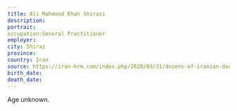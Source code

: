 ```yaml
---
title: Ali Mahmood Khan Shirazi
description: 
portrait: 
occupation:General Practitioner 
employer: 
city: Shiraz
province: 
country: Iran
source: https://iran-hrm.com/index.php/2020/03/31/dozens-of-iranian-doctors-died-during-irans-coronavirus-crisis/
birth_date: 
death_date: 
---
```


Age unknown.